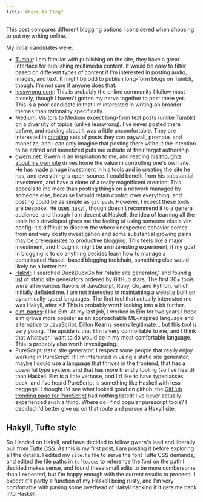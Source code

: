 ```yaml
---
title: Where to Blog?
---
```

  
This post compares different blogging options I considered when choosing to put my writing online.

My initial candidates were:   
  
* [Tumblr](https://www.tumblr.com/): I am familiar with publishing on the site, they have a great interface for publishing multimedia content. It would be easy to filter based on different types of content if I'm interested in posting audio, images, and text. It might be odd to publish long-form blogs on Tumblr, though. I'm not sure if anyone does that.
* [lesswrong.com](https://www.lesswrong.com/): This is probably the online community I follow most closely, though I haven't gotten my nerve together to post there yet. This is a poor candidate in that I'm interested in writing on broader themes than rationality specifically.
* [Medium](https://medium.com/): Visitors to Medium expect long-form text posts (unlike Tumblr) on a diversity of topics (unlike lesswrong). I've never posted there before, and reading about it was a little uncomfortable. They are interested in [curating](https://help.medium.com/hc/en-us/sections/360003462873-Distribution) sets of posts they can paywall, promote, and monetize, and I can only imagine that posting there without the intention to be edited and monetized puts me outside of their target authorship.
* [gwern.net](﻿﻿https://www.gwern.net/): Gwern is an inspiration to me, and reading [his thoughts about his own site](https://www.gwern.net/About#long-site) drives home the value in controlling one's own site. He has made a huge investment in his tools and in creating the site he has, and everything is open-source. I could benefit from his substantial investment, and have a clone of a really magnificent creation! This appeals to me more than posting things on a network managed by someone else, because I would retain control over everything, and posting could be as simple as `git push`. However, I expect these tools are bespoke. He [uses hakyll](https://www.gwern.net/About#tools), though doesn't recommend it to a general audience, and though I am decent at Haskell, the idea of learning all the tools he's developed gives me the feeling of using someone else's vim config: it's difficult to discern the where unexpected behavior comes from and very costly investigation and some substantial growing pains may be prerequisites to productive blogging. This feels like a major investment, and though it might be an interesting experiment, if my goal in blogging is to do anything besides learn how to manage a complicated Haskell-based blogging toolchain, something else would likely be a better bet.
* [Hakyll](https://github.com/jaspervdj/hakyll): I searched DuckDuckGo for "static site generator," and found [a list](https://www.staticgen.com/) of static site generators ordered by GitHub stars. The first 30+ tools were all in various flavors of JavaScript, Ruby, Go, and Python, which initially deflated me. I am not interested in maintaining a website built on dynamically-typed languages. The first tool that actually interested me was Hakyll, after all! This is probably worth looking into a bit further.
* [elm-pages](https://github.com/dillonkearns/elm-pages): I like Elm. At my last job, I worked in Elm for two years.I hope elm grows more popular as an approachable ML-inspired language and alternative to JavaScript. Dillon Kearns seems legitimate... but this tool is very young. The upside is that Elm is very comfortable to me, and I think that whatever I want to do would be in my most comfortable language. This is probably also worth investigating.
* PureScript static site generator: I respect some people that really enjoy working in PureScript. If I'm interested in using a static site generator, maybe I could use a language that thrives in the frontend, that has a powerful type system, and that has more friendly tooling (so I've heard) than Haskell. Elm is a little verbose, and I'd like to have typeclasses back, and I've heard PureScript is something like Haskell with less baggage. I thought I'd see what looked good on github: the [GitHub trending page for PureScript](https://github.com/trending/purescript) had nothing listed! I've never actually experienced such a thing. Where do I find popular purescript tools? I decided I'd better give up on that route and pursue a Hakyll site.

## Hakyll, Tufte style
So I landed on Hakyll, and have decided to follow gwern's lead and liberally pull from [Tufte CSS](https://edwardtufte.github.io/tufte-css/). As this is my first post, I am posting it before exploring all the details. I edited my `site.hs` file to serve the font Tufte CSS demands, and edited the file paths in `tufte.css` to reference the font on the path I decided makes sense, and found these small edits to be more cumbersome than I expected, but I'm happy enough with the current results to proceed. I expect it's partly a function of my Haskell being rusty, and I'm very comfortable with paying some overhead of Hakyll hacking if it gets me back into Haskell.
